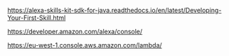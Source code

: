 https://alexa-skills-kit-sdk-for-java.readthedocs.io/en/latest/Developing-Your-First-Skill.html

https://developer.amazon.com/alexa/console/

https://eu-west-1.console.aws.amazon.com/lambda/
